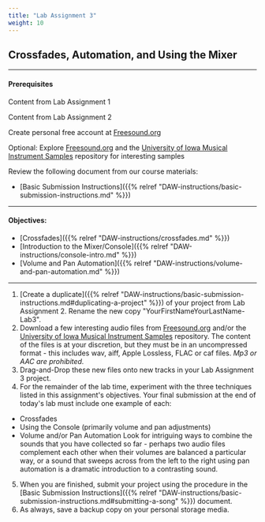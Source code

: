 ```yaml
---
title: "Lab Assignment 3"
weight: 10
---
```


<!-- # Lab Assignment 3 -->

## Crossfades, Automation, and Using the Mixer

---

#### Prerequisites

Content from Lab Assignment 1

Content from Lab Assignment 2

Create personal free account at [Freesound.org](https://freesound.org)

Optional: Explore [Freesound.org](https://freesound.org) and the [University of Iowa Musical Instrument Samples](http://theremin.music.uiowa.edu/MIS.html) repository for interesting samples

Review the following document from our course materials:

* [Basic Submission Instructions]({{% relref "DAW-instructions/basic-submission-instructions.md" %}})

---

#### Objectives:

* [Crossfades]({{% relref "DAW-instructions/crossfades.md" %}})
* [Introduction to the Mixer/Console]({{% relref "DAW-instructions/console-intro.md" %}})
* [Volume and Pan Automation]({{% relref "DAW-instructions/volume-and-pan-automation.md" %}})

---

1.  [Create a duplicate]({{% relref "DAW-instructions/basic-submission-instructions.md#duplicating-a-project" %}}) of your project from Lab Assignment 2. Rename the new copy "YourFirstNameYourLastName-Lab3".
2.  Download a few interesting audio files from [Freesound.org](https://freesound.org) and/or the [University of Iowa Musical Instrument Samples](http://theremin.music.uiowa.edu/MIS.html) repository. The content of the files is at your discretion, but they must be in an uncompressed format - this includes wav, aiff, Apple Lossless, FLAC or caf files. _Mp3 or AAC are prohibited._
3.  Drag-and-Drop these new files onto new tracks in your Lab Assignment 3 project.
4.  For the remainder of the lab time, experiment with the three techniques listed in this assignment's objectives. Your final submission at the end of today's lab must include one example of each:

* Crossfades
* Using the Console (primarily volume and pan adjustments)
* Volume and/or Pan Automation
  Look for intriguing ways to combine the sounds that you have collected so far - perhaps two audio files complement each other when their volumes are balanced a particular way, or a sound that sweeps across from the left to the right using pan automation is a dramatic introduction to a contrasting sound.

5.  When you are finished, submit your project using the procedure in the [Basic Submission Instructions]({{% relref "DAW-instructions/basic-submission-instructions.md#submitting-a-song" %}}) document.
6.  As always, save a backup copy on your personal storage media.
